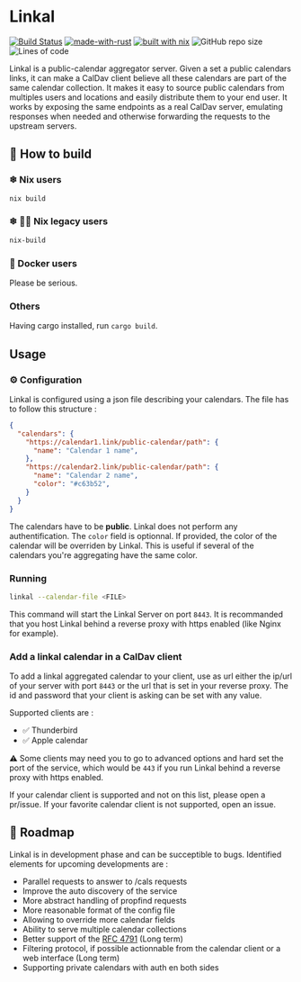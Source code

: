 # Linkal
[![Build Status](https://ci.julienmalka.me/api/badges/JulienMalka/Linkal/status.svg?ref=refs/heads/main)](https://ci.julienmalka.me/JulienMalka/Linkal)
[![made-with-rust](https://img.shields.io/badge/Made%20with-Rust-1f425f.svg)](https://www.rust-lang.org/)
[![built with nix](https://img.shields.io/static/v1?logo=nixos&logoColor=white&label=&message=Built%20with%20Nix&color=41439a)](https://builtwithnix.org)
![GitHub repo size](https://img.shields.io/github/repo-size/JulienMalka/Linkal?label=Size)
![Lines of code](https://img.shields.io/tokei/lines/github/JulienMalka/Linkal?color=26b79b)

Linkal is a public-calendar aggregator server. Given a set a public calendars links, it can make a CalDav client believe all these calendars are part of the same calendar collection. It makes it easy to source public calendars from multiples users and locations and easily distribute them to your end user.
It works by exposing the same endpoints as a real CalDav server, emulating responses when needed and otherwise forwarding the requests to the upstream servers.

## 🔧 How to build

### ❄ Nix users

```bash
nix build
```

### ❄ 👴🏼 Nix legacy users

```bash
nix-build
```

### 🐳 Docker users

Please be serious.

### Others

Having cargo installed, run ``cargo build``.

## Usage

### ⚙️ Configuration

Linkal is configured using a json file describing your calendars. The file has to follow this structure :
```json
{
  "calendars": {
    "https://calendar1.link/public-calendar/path": {
      "name": "Calendar 1 name",
    },
    "https://calendar2.link/public-calendar/path": {
      "name": "Calendar 2 name",
      "color": "#c63b52",
    }
  }
}
```
The calendars have to be **public**. Linkal does not perform any authentification. The ``color`` field is optionnal. If provided, the color of the calendar will be overriden by Linkal. This is useful if several of the calendars you're aggregating have the same color.

### Running

```bash
linkal --calendar-file <FILE>
```

This command will start the Linkal Server on port ``8443``. It is recommanded that you host Linkal behind a reverse proxy with https enabled (like Nginx for example).

### Add a linkal calendar in a CalDav client

To add a linkal aggregated calendar to your client, use as url either the ip/url of your server with port ``8443`` or the url that is set in your reverse proxy. The id and password that your client is asking can be set with any value. 

Supported clients are :
- ✅ Thunderbird
- ✅ Apple calendar

⚠️ Some clients may need you to go to advanced options and hard set the port of the service, which would be ``443`` if you run Linkal behind a reverse proxy with https enabled. 

If your calendar client is supported and not on this list, please open a pr/issue. If your favorite calendar client is not supported, open an issue. 

## 🚧 Roadmap

Linkal is in development phase and can be succeptible to bugs. Identified elements for upcoming developments are :
- Parallel requests to answer to /cals requests
- Improve the auto discovery of the service
- More abstract handling of propfind requests
- More reasonable format of the config file
- Allowing to override more calendar fields 
- Ability to serve multiple calendar collections
- Better support of the [RFC 4791](https://datatracker.ietf.org/doc/html/rfc4791) (Long term)
- Filtering protocol, if possible actionnable from the calendar client or a web interface (Long term)
- Supporting private calendars with auth en both sides



